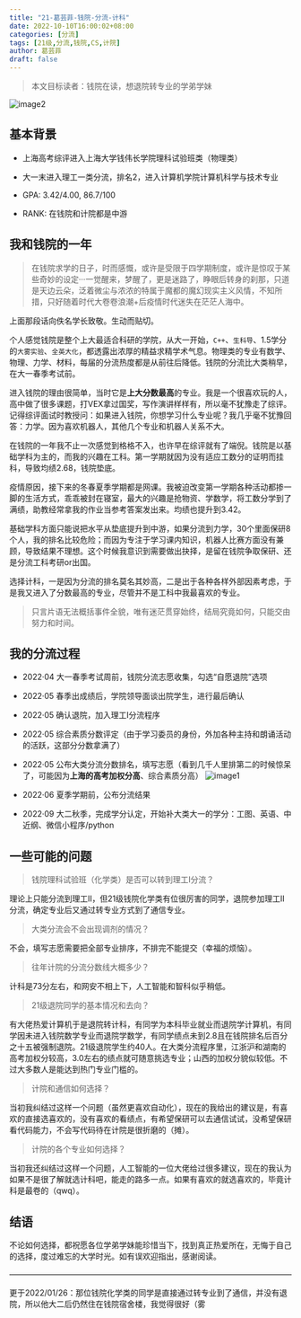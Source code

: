 ```yaml
---
title: "21-葛芸菲-钱院-分流-计科"
date: 2022-10-10T16:00:02+08:00
categories: [分流]
tags: [21级,分流,钱院,CS,计院]
author: 葛芸菲
draft: false
---
```


> 本文目标读者：钱院在读，想退院转专业的学弟学妹

![image2](https://user-images.githubusercontent.com/100942238/194853821-19aeb161-3fca-492f-b39d-1d958f519c14.png)

## 基本背景

- 上海高考综评进入上海大学钱伟长学院理科试验班类（物理类）
- 大一末进入理工一类分流，排名2，进入计算机学院计算机科学与技术专业

- GPA: 3.42/4.00, 86.7/100
- RANK: 在钱院和计院都是中游

## 我和钱院的一年

 > 在钱院求学的日子，时而感慨，或许是受限于四学期制度，或许是惊叹于某些奇妙的设定···一觉醒来，梦醒了，更是迷路了，睁眼后转身的刹那，只道是天边云朵，泛着微尘与浓浓的特属于魔都的魔幻现实主义风情，不知所措，只好随着时代大卷卷浪潮+后疫情时代迷失在茫茫人海中。

上面那段话向佚名学长致敬。生动而贴切。

个人感觉钱院是整个上大最适合科研的学院，从大一开始，`C++`、`生科导`、1.5学分的`大雾实验`、`全英大化`，都透露出浓厚的精益求精学术气息。物理类的专业有数学、物理、力学、材料，每届的分流热度都是从前往后降低。钱院的分流比大类稍早，在大一春季考试前。

进入钱院的理由很简单，当时它是**上大分数最高**的专业。我是一个很喜欢玩的人，高中做了很多课题，打VEX拿过国奖，写作演讲样样有，所以毫不犹豫走了综评。记得综评面试时教授问：如果进入钱院，你想学习什么专业呢？我几乎毫不犹豫回答：力学。因为喜欢机器人，其他几个专业和机器人关系不大。

在钱院的一年我不止一次感觉到格格不入，也许早在综评就有了端倪。钱院是以基础学科为主的，而我的兴趣在工科。第一学期就因为没有适应工数分的证明而挂科，导致均绩2.68，钱院垫底。

疫情原因，接下来的冬春夏季学期都是网课。我被迫改变第一学期各种活动都掺一脚的生活方式，乖乖被封在寝室，最大的兴趣是抢物资、学数学，将工数分学到了满绩，助教经常拿我的作业当参考答案发出来。均绩也提升到3.42。

基础学科方面只能说把水平从垫底提升到中游，如果分流到力学，30个里面保研8个人，我的排名比较危险；而因为专注于学习课内知识，机器人比赛方面没有兼顾，导致结果不理想。这个时候我意识到需要做出抉择，是留在钱院争取保研、还是分流工科考研or出国。

选择计科，一是因为分流的排名莫名其妙高，二是出于各种各样外部因素考虑，于是我又进入了分数最高的专业，尽管并不是工科中我最喜欢的专业。

> 只言片语无法概括事件全貌，唯有迷茫贯穿始终，结局究竟如何，只能交由努力和时间。

  ## 我的分流过程

- 2022·04 大一春季考试周前，钱院分流志愿收集，勾选“自愿退院”选项
- 2022·05 春季出成绩后，学院领导面谈出院学生，进行最后确认
- 2022·05 确认退院，加入理工Ⅰ分流程序
- 2022·05 综合素质分数评定（由于学习委员的身份，外加各种主持和朗诵活动的活跃，这部分分数拿满了）
- 2022·05 公布大类分流分数排名，填写志愿（看到几千人里排第二的时候惊呆了，可能因为**上海的高考加权分高**、综合素质分高）
![image1](https://user-images.githubusercontent.com/100942238/194853809-9770f832-38ab-4f11-b08b-df512be4cd06.png)

- 2022·06 夏季学期前，公布分流结果
- 2022·09 大二秋季，完成学分认定，开始补大类大一的学分：工图、英语、中近纲、微信小程序/python

## 一些可能的问题

> 钱院理科试验班（化学类）是否可以转到理工Ⅰ分流？

理论上只能分流到理工Ⅱ，但21级钱院化学类有位很厉害的同学，退院参加理工Ⅱ分流，确定专业后又通过转专业方式到了通信专业。

> 大类分流会不会出现调剂的情况？

不会，填写志愿需要把全部专业排序，不排完不能提交（幸福的烦恼）。

> 往年计院的分流分数线大概多少？

计科是73分左右，和网安不相上下，人工智能和智科似乎稍低。

> 21级退院同学的基本情况和去向？

有大佬热爱计算机于是退院转计科，有同学为本科毕业就业而退院学计算机，有同学因未进入钱院数学专业而退院学数学，有同学绩点未到2.8且在钱院排名后百分之十五被强制退院。21级退院学生约40人。在大类分流程序里，江浙沪和湖南的高考加权分较高，3.0左右的绩点就可随意挑选专业；山西的加权分貌似较低。不过大多数人是能达到热门专业门槛的。

> 计院和通信如何选择？

当初我纠结过这样一个问题（虽然更喜欢自动化），现在的我给出的建议是，有喜欢的直接选喜欢的，没有喜欢的看绩点，有希望保研可以去通信试试，没希望保研看代码能力，不会写代码待在计院是很折磨的（摊）。

> 计院的各个专业如何选择？

当初我还纠结过这样一个问题，人工智能的一位大佬给过很多建议，现在的我认为如果不是很了解就选计科吧，能走的路多一点。如果有喜欢的就选喜欢的，毕竟计科是最卷的（qwq）。

## 结语

不论如何选择，都祝愿各位学弟学妹能珍惜当下，找到真正热爱所在，无悔于自己的选择，度过难忘的大学时光。如有误欢迎指出，感谢阅读。

————————————————————————————————————

更于2022/01/26：那位钱院化学类的同学是直接通过转专业到了通信，并没有退院，所以他大二后仍然住在钱院宿舍楼，我觉得很好（雾







